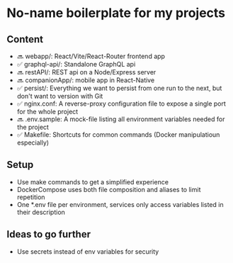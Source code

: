 # No-name boilerplate for my projects

## Content

- 🔜 webapp/: React/Vite/React-Router frontend app
- ✅ graphql-api/: Standalone GraphQL api
- 🔜 restAPI/: REST api on a Node/Express server
- 🔜 companionApp/: mobile app in React-Native
- ✅ persist/: Everything we want to persist from one run to the next, but don't want to version with Git
- ✅ nginx.conf: A reverse-proxy configuration file to expose a single port for the whole project
- 🔜 .env.sample: A mock-file listing all environment variables needed for the project
- ✅ Makefile: Shortcuts for common commands (Docker manipulatioun especially)

## Setup

- Use make commands to get a simplified experience
- DockerCompose uses both file composition and aliases to limit repetition
- One \*.env file per environment, services only access variables listed in their description

## Ideas to go further

- Use secrets instead of env variables for security
